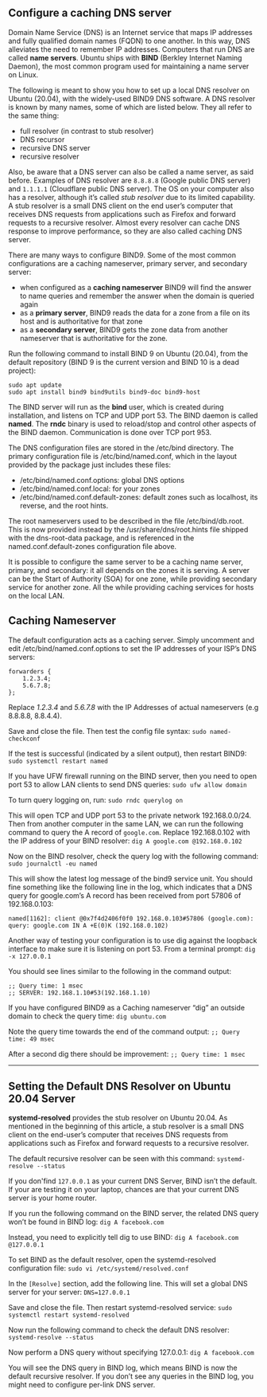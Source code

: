 ## Configure a caching DNS server

Domain Name Service (DNS) is an Internet service that maps IP addresses and fully qualified domain names (FQDN) to one another. In this way, DNS alleviates the need to remember IP addresses. Computers that run DNS are called **name servers**. Ubuntu ships with **BIND** (Berkley Internet Naming Daemon), the most common program used for maintaining a name server on Linux.

The following is meant to show you how to set up a local DNS resolver on Ubuntu (20.04), with the widely-used BIND9 DNS software. A DNS resolver is known by many names, some of which are listed below. They all refer to the same thing:

- full resolver (in contrast to stub resolver)
- DNS recursor
- recursive DNS server
- recursive resolver

Also, be aware that a DNS server can also be called a name server, as said before. Examples of DNS resolver are `8.8.8.8` (Google public DNS server) and `1.1.1.1` (Cloudflare public DNS server). The OS on your computer also has a resolver, although it’s called *stub resolver* due to its limited capability. A stub resolver is a small DNS client on the end user’s computer that receives DNS requests from applications such as Firefox and forward requests to a recursive resolver. Almost every resolver can cache DNS response to improve performance, so they are also called caching DNS server.

There are many ways to configure BIND9. Some of the most common configurations are a caching nameserver, primary server, and secondary server:

- when configured as a **caching nameserver** BIND9 will find the answer to name queries and remember the answer when the domain is queried again
- as a **primary server**, BIND9 reads the data for a zone from a file on its host and is authoritative for that zone
- as a **secondary server**, BIND9 gets the zone data from another nameserver that is authoritative for the zone.

Run the following command to install BIND 9 on Ubuntu (20.04), from the default repository (BIND 9 is the current version and BIND 10 is a dead project):
```
sudo apt update
sudo apt install bind9 bind9utils bind9-doc bind9-host
```

The BIND server will run as the **bind** user, which is created during installation, and listens on TCP and UDP port 53. The BIND daemon is called **named**. The **rndc** binary is used to reload/stop and control other aspects of the BIND daemon. Communication is done over TCP port 953. 

The DNS configuration files are stored in the /etc/bind directory. The primary configuration file is /etc/bind/named.conf, which in the layout provided by the package just includes these files:

- /etc/bind/named.conf.options: global DNS options
- /etc/bind/named.conf.local: for your zones
- /etc/bind/named.conf.default-zones: default zones such as localhost, its reverse, and the root hints.

The root nameservers used to be described in the file /etc/bind/db.root. This is now provided instead by the /usr/share/dns/root.hints file shipped with the dns-root-data package, and is referenced in the named.conf.default-zones configuration file above.

It is possible to configure the same server to be a caching name server, primary, and secondary: it all depends on the zones it is serving. A server can be the Start of Authority (SOA) for one zone, while providing secondary service for another zone. All the while providing caching services for hosts on the local LAN.

## Caching Nameserver

The default configuration acts as a caching server. Simply uncomment and edit /etc/bind/named.conf.options to set the IP addresses of your ISP’s DNS servers:
```
forwarders {
    1.2.3.4;
    5.6.7.8;
};
```
Replace *1.2.3.4* and *5.6.7.8* with the IP Addresses of actual nameservers (e.g 8.8.8.8, 8.8.4.4).

Save and close the file. Then test the config file syntax: `sudo named-checkconf`

If the test is successful (indicated by a silent output), then restart BIND9: `sudo systemctl restart named`

If you have UFW firewall running on the BIND server, then you need to open port 53 to allow LAN clients to send DNS queries: `sudo ufw allow domain`

To turn query logging on, run: `sudo rndc querylog on`

This will open TCP and UDP port 53 to the private network 192.168.0.0/24. Then from another computer in the same LAN, we can run the following command to query the A record of `google.com`. Replace 192.168.0.102 with the IP address of your BIND resolver: `dig A google.com @192.168.0.102`

Now on the BIND resolver, check the query log with the following command: `sudo journalctl -eu named`

This will show the latest log message of the bind9 service unit. You should fine something like the following line in the log, which indicates that a DNS query for google.com’s A record has been received from port 57806 of 192.168.0.103:
```
named[1162]: client @0x7f4d2406f0f0 192.168.0.103#57806 (google.com): query: google.com IN A +E(0)K (192.168.0.102)
```

Another way of testing your configuration is to use dig against the loopback interface to make sure it is listening on port 53. From a terminal prompt:
`dig -x 127.0.0.1`

You should see lines similar to the following in the command output:
```
;; Query time: 1 msec
;; SERVER: 192.168.1.10#53(192.168.1.10)
```

If you have configured BIND9 as a Caching nameserver “dig” an outside domain to check the query time: `dig ubuntu.com`

Note the query time towards the end of the command output: `;; Query time: 49 msec`

After a second dig there should be improvement: `;; Query time: 1 msec`

---

## Setting the Default DNS Resolver on Ubuntu 20.04 Server

**systemd-resolved** provides the stub resolver on Ubuntu 20.04. As mentioned in the beginning of this article, a stub resolver is a small DNS client on the end-user’s computer that receives DNS requests from applications such as Firefox and forward requests to a recursive resolver.

The default recursive resolver can be seen with this command: `systemd-resolve --status`

If you don'find `127.0.0.1` as your current DNS Server, BIND isn’t the default. If your are testing it on your laptop, chances are that your current DNS server is your home router. 

If you run the following command on the BIND server, the related DNS query won’t be found in BIND log: `dig A facebook.com`

Instead, you need to explicitly tell dig to use BIND: `dig A facebook.com @127.0.0.1`

To set BIND as the default resolver, open the systemd-resolved configuration file: `sudo vi /etc/systemd/resolved.conf`

In the `[Resolve]` section, add the following line. This will set a global DNS server for your server: `DNS=127.0.0.1`

Save and close the file. Then restart systemd-resolved service: `sudo systemctl restart systemd-resolved`

Now run the following command to check the default DNS resolver: `systemd-resolve --status`

Now perform a DNS query without specifying 127.0.0.1: `dig A facebook.com`

You will see the DNS query in BIND log, which means BIND is now the default recursive resolver. If you don’t see any queries in the BIND log, you might need to configure per-link DNS server.
